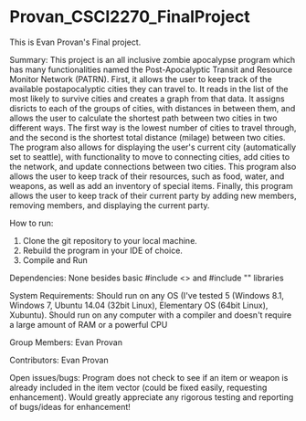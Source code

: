 # Provan_CSCI2270_FinalProject
This is Evan Provan's Final project.

Summary:
This project is an all inclusive zombie apocalypse program which has many functionalities named the Post-Apocalyptic Transit and Resource Monitor Network (PATRN). First, it allows the user to keep track of the available postapocalyptic cities they can travel to. It reads in the list of the most likely to survive cities and creates a graph from that data. It assigns disricts to each of the groups of cities, with distances in between them, and allows the user to calculate the shortest path between two cities in two different ways. The first way is the lowest number of cities to travel through, and the second is the shortest total distance (milage) between two cities. The program also allows for displaying the user's current city (automatically set to seattle), with functionality to move to connecting cities, add cities to the network, and update connections between two cities. This program also allows the user to keep track of their resources, such as food, water, and weapons, as well as add an inventory of special items. Finally, this program allows the user to keep track of their current party by adding new members, removing members, and displaying the current party.

How to run:
1. Clone the git repository to your local machine.
2. Rebuild the program in your IDE of choice.
3. Compile and Run

Dependencies:
None besides basic #include <> and #include "" libraries

System Requirements:
Should run on any OS (I've tested 5 (Windows 8.1, Windows 7, Ubuntu 14.04 (32bit Linux), Elementary OS (64bit Linux), Xubuntu).
Should run on any computer with a compiler and doesn't require a large amount of RAM or a powerful CPU

Group Members:
Evan Provan

Contributors:
Evan Provan

Open issues/bugs:
Program does not check to see if an item or weapon is already included in the item vector (could be fixed easily, requesting enhancement).
Would greatly appreciate any rigorous testing and reporting of bugs/ideas for enhancement!
